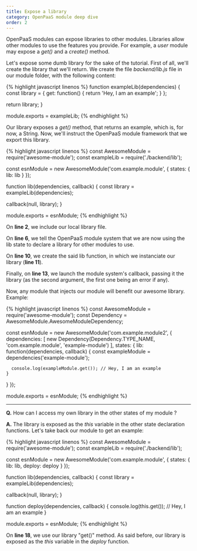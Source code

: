```yaml
---
title: Expose a library
category: OpenPaaS module deep dive
order: 2
---
```


OpenPaaS modules can expose libraries to other modules. Libraries allow other modules to use the features you provide. For example, a _user_ module may expose a _get()_ and a _create()_ method.

Let's expose some dumb library for the sake of the tutorial. First of all, we'll create the library that we'll return. We create the file _backend/lib.js_ file in our module folder, with the following content:

{% highlight javascript linenos %}
function exampleLib(dependencies) {
  const library = {
    get: function() {
      return 'Hey, I am an example';
    }
  };

  return library;
}

module.exports = exampleLib;
{% endhighlight %}

Our library exposes a _get()_ method, that returns an example, which is, for now, a String. Now, we'll instruct the OpenPaaS module framework that we export this library.

{% highlight javascript linenos %}
const AwesomeModule = require('awesome-module');
const exampleLib = require('./backend/lib');

const esnModule = new AwesomeModule('com.example.module', {
  states: {
    lib: lib
  }
});

function lib(dependencies, callback) {
  const library = exampleLib(dependencies);

  callback(null, library);
}

module.exports = esnModule;
{% endhighlight %}

On **line 2**, we include our local library file.

On **line 6**, we tell the OpenPaaS module system that we are now using the lib state to declare a library for other modules to use.

On **line 10**, we create the said lib function, in which we instanciate our library (**line 11**).

Finally, on **line 13**, we launch the module system's callback, passing it the library (as the second argument, the first one being an error if any).

Now, any module that injects our module will benefit our awesome library. Example:

{% highlight javascript linenos %}
const AwesomeModule = require('awesome-module');
const Dependency = AwesomeModule.AwesomeModuleDependency;

const esnModule = new AwesomeModule('com.example.module2', {
  dependencies: [
    new Dependency(Dependency.TYPE_NAME, 'com.example.module', 'example-module')
  ],
  states: {
    lib: function(dependencies, callback) {
      const exampleModule = dependencies('example-module');

      console.log(exampleModule.get()); // Hey, I am an example
    }
  }
});

module.exports = esnModule;
{% endhighlight %}

---

**Q.** How can I access my own library in the other states of my module ?

**A.** The library is exposed as the _this_ variable in the other state declaration functions. Let's take back our module to get an example:

{% highlight javascript linenos %}
const AwesomeModule = require('awesome-module');
const exampleLib = require('./backend/lib');

const esnModule = new AwesomeModule('com.example.module', {
  states: {
    lib: lib,
    deploy: deploy
  }
});

function lib(dependencies, callback) {
  const library = exampleLib(dependencies);

  callback(null, library);
}

function deploy(dependencies, callback) {
  console.log(this.get()); // Hey, I am an example
}

module.exports = esnModule;
{% endhighlight %}

On **line 18**, we use our library "get()" method. As said before, our library is exposed as the _this_ variable in the _deploy_ function.